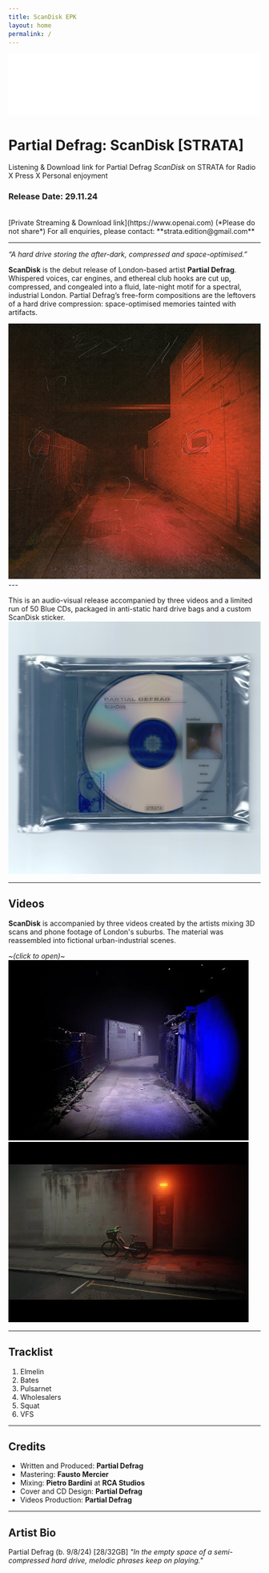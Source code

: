 ```yaml
---
title: ScanDisk EPK
layout: home
permalink: /
---
```


<img src="logo.png" alt="Strata Logo" class="centered-logo">

# Partial Defrag: ScanDisk [STRATA]

Listening & Download link for Partial Defrag *ScanDisk* on STRATA for Radio X Press X Personal enjoyment

### Release Date: 29.11.24
<br/>
[Private Streaming & Download link](https://www.openai.com) (*Please do not share*)
For all enquiries, please contact: **strata.edition@gmail.com**

---

*“A hard drive storing the after-dark, compressed and space-optimised.”*

**ScanDisk** is the debut release of London-based artist **Partial Defrag**. Whispered voices, car engines, and ethereal club hooks are cut up, compressed, and congealed into a fluid, late-night motif for a spectral, industrial London. Partial Defrag’s free-form compositions are the leftovers of a hard drive compression: space-optimised memories tainted with artifacts.
  
<img src="ScanDiskWebCover.png" alt="ScanDisk Cover" class="centered-image">
---
  
This is an audio-visual release accompanied by three videos and a limited run of 50 Blue CDs, packaged in anti-static hard drive bags and a custom ScanDisk sticker.
<img src="Scan Disck Scanned.jpg" alt="ScanDisk CD" class="centered-image">
  
---
## Videos
**ScanDisk** is accompanied by three videos created by the artists mixing 3D scans and phone footage of London's suburbs. The material was reassembled into fictional urban-industrial scenes. 

*~(click to open)~*
[<img alt="Elmelin Video" class="centered-vid" src="elmelinVid.jpg" />](https://youtu.be/npcC32gz2KQ)
[<img alt="VFS Video" class="centered-vid" src="vfsVid.jpg" />](https://www.youtube.com/watch?v=uZPCZdTdytw)

---
## Tracklist

1. Elmelin
2. Bates
3. Pulsarnet
4. Wholesalers
5. Squat
6. VFS
  
---
## Credits
- Written and Produced: **Partial Defrag**
- Mastering: **Fausto Mercier**
- Mixing: **Pietro Bardini** at **RCA Studios**
- Cover and CD Design: **Partial Defrag**
- Videos Production: **Partial Defrag**
  
---
## Artist Bio
Partial Defrag (b. 9/8/24) [28/32GB] 
*"In the empty space of a semi-compressed hard drive, melodic phrases keep on playing."*
